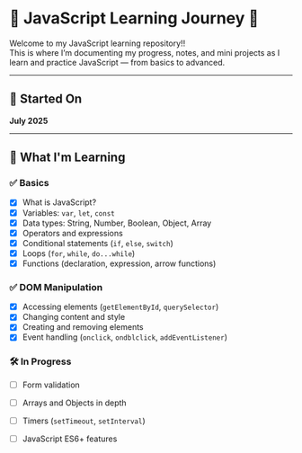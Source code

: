# 🧠 JavaScript Learning Journey 🚀

Welcome to my JavaScript learning repository!!  
This is where I’m documenting my progress, notes, and mini projects as I learn and practice JavaScript — from basics to advanced.

---

## 📅 Started On
**July 2025**

---

## 🧩 What I'm Learning

### ✅ Basics
- [x] What is JavaScript?
- [x] Variables: `var`, `let`, `const`
- [x] Data types: String, Number, Boolean, Object, Array
- [x] Operators and expressions
- [x] Conditional statements (`if`, `else`, `switch`)
- [x] Loops (`for`, `while`, `do...while`)
- [x] Functions (declaration, expression, arrow functions)

### ✅ DOM Manipulation
- [x] Accessing elements (`getElementById`, `querySelector`)
- [x] Changing content and style
- [x] Creating and removing elements
- [x] Event handling (`onclick`, `ondblclick`, `addEventListener`)

### 🛠️ In Progress
- [ ] Form validation
- [ ] Arrays and Objects in depth
- [ ] Timers (`setTimeout`, `setInterval`)
- [ ] JavaScript ES6+ features

